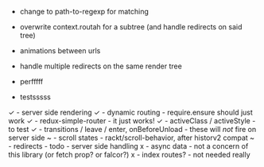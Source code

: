 
- change to path-to-regexp for matching
- overwrite context.routah for a subtree (and handle redirects on said tree)
- animations between urls
- handle multiple redirects on the same render tree

- perfffff
- testsssss

✓ - server side rendering
✓ - dynamic routing - require.ensure should just work
✓ - redux-simple-router - it just works!
✓ - activeClass / activeStyle - to test
✓ - transitions / leave / enter, onBeforeUnload - these will _not_ fire on server side
~ - scroll states - rackt/scroll-behavior, after historv2 compat
~ - redirects - todo - server side handling
x - async data - not a concern of this library (or fetch prop? or falcor?)
x - index routes? - not needed really
